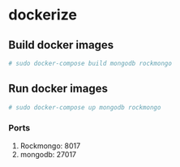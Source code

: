 # dockerize
## Build docker images
```sh
# sudo docker-compose build mongodb rockmongo
```

## Run docker images
```sh
# sudo docker-compose up mongodb rockmongo
```

### Ports
1. Rockmongo: 8017
2. mongodb: 27017

